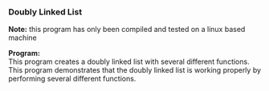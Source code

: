 ### Doubly Linked List

**Note:** this program has only been compiled and tested on a linux based machine

**Program:**    
This program creates a doubly linked list with several different functions. This program demonstrates that the doubly linked list is working properly by performing several different functions.